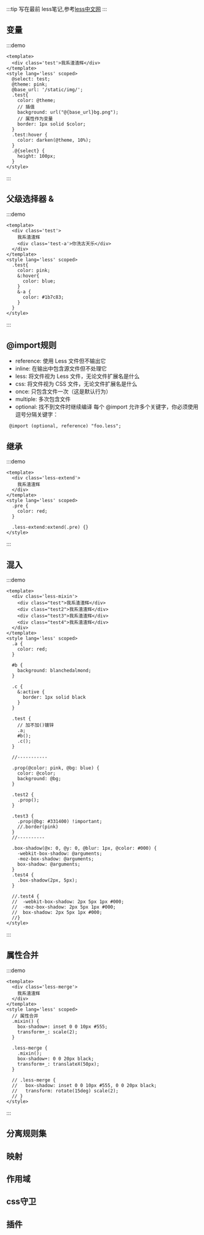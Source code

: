 :::tip 写在最前
    less笔记,参考[less中文网](https://lesscss.cn/features/#features-overview-feature)
:::

## 变量
:::demo
```vue
<template>
  <div class='test'>我系渣渣辉</div>
</template>
<style lang='less' scoped>
  @select: test;
  @theme: pink;
  @base_url: '/static/img/';
  .test{
    color: @theme;
    // 插值
    background: url("@{base_url}bg.png");
    // 属性作为变量
    border: 1px solid $color;
  }
  .test:hover {
    color: darken(@theme, 10%);
  }
  .@{select} {
    height: 100px;
  }
</style>
```
:::

## 父级选择器 &
:::demo
```vue
<template>
  <div class='test'>
    我系渣渣辉
    <div class='test-a'>你洗古天乐</div>
  </div>
</template>
<style lang='less' scoped>
  .test{
    color: pink;
    &:hover{
      color: blue;
    }
    &-a {
      color: #1b7c83;
    }
  }
</style>
```
:::


## @import规则
- reference: 使用 Less 文件但不输出它
- inline: 在输出中包含源文件但不处理它
- less: 将文件视为 Less 文件，无论文件扩展名是什么
- css: 将文件视为 CSS 文件，无论文件扩展名是什么
- once: 只包含文件一次（这是默认行为）
- multiple: 多次包含文件
- optional: 找不到文件时继续编译
  每个 @import 允许多个关键字，你必须使用逗号分隔关键字：

```less
 @import (optional, reference) "foo.less";
```

## 继承

:::demo
```vue
<template>
  <div class='less-extend'>
    我系渣渣辉
  </div>
</template>
<style lang='less' scoped>
  .pre {
    color: red;
  }
  
  .less-extend:extend(.pre) {}
</style>
```
:::

## 混入

:::demo
```vue
<template>
  <div class='less-mixin'>
    <div class="test">我系渣渣辉</div>
    <div class="test2">我系渣渣辉</div>
    <div class="test3">我系渣渣辉</div>
    <div class="test4">我系渣渣辉</div>
  </div>
</template>
<style lang='less' scoped>
  .a {
    color: red;
  }

  #b {
    background: blanchedalmond;
  }

  .c {
    &:active {
      border: 1px solid black
    }
  }

  .test {
    // 加不加()镀锌
    .a;
    #b();
    .c();
  }
  
  //-----------

  .prop(@color: pink, @bg: blue) {
    color: @color;
    background: @bg;
  }

  .test2 {
    .prop();
  }

  .test3 {
    .prop(@bg: #331400) !important;
    //.border(pink)
  }
  //----------

  .box-shadow(@x: 0, @y: 0, @blur: 1px, @color: #000) {
    -webkit-box-shadow: @arguments;
    -moz-box-shadow: @arguments;
    box-shadow: @arguments;
  }
  .test4 {
    .box-shadow(2px, 5px);
  }
  
  //.test4 {
  //  -webkit-box-shadow: 2px 5px 1px #000;
  //  -moz-box-shadow: 2px 5px 1px #000;
  //  box-shadow: 2px 5px 1px #000;
  //}
</style>
```
:::

## 属性合并

:::demo
```vue
<template>
  <div class='less-merge'>
    我系渣渣辉
  </div>
</template>
<style lang='less' scoped>
  // 属性合并
  .mixin() {
    box-shadow+: inset 0 0 10px #555;
    transform+_: scale(2);
  }

  .less-merge {
    .mixin();
    box-shadow+: 0 0 20px black;
    transform+_: translateX(50px);
  }

  // .less-merge {
  //   box-shadow: inset 0 0 10px #555, 0 0 20px black;
  //   transform: rotate(15deg) scale(2);
  // }
</style>
```
:::

## 分离规则集

## 映射

## 作用域

## css守卫

## 插件


<git-talk />
